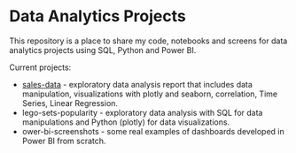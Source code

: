 # Data Analytics Projects

This repository is a place to share my code, notebooks and screens for data analytics projects using SQL, Python and Power BI. 

Current projects:
* [sales-data](sales_data/notebook.ipynb) - exploratory data analysis report that includes data manipulation, visualizations with plotly and seaborn, correlation, Time Series, Linear Regression. 
* lego-sets-popularity - exploratory data analysis with SQL for data manipulations and Python (plotly) for data visualizations. 
* ower-bi-screenshots - some real examples of dashboards developed in Power BI from scratch.
